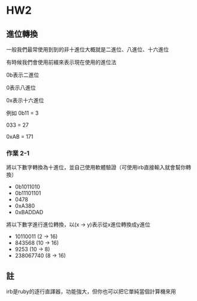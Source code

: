 # HW2

## 進位轉換
一般我們最常使用到到的非十進位大概就是二進位、八進位、十六進位

有時候我們會使用前綴來表示現在使用的進位法

0b表示二進位
 
0表示八進位

0x表示十六進位

例如
0b11 = 3

033 = 27

0xAB = 171

### 作業 2-1
將以下數字轉換為十進位，並自己使用軟體驗證（可使用irb直接輸入就會幫你轉換）

- 0b1011010
- 0b11101101
- 0478
- 0xA380
- 0xBADDAD

將以下數字進行進位轉換，以(x -> y)表示從x進位轉換成y進位

- 10110011 (2 -> 16)
- 843568 (10 -> 16)
- 9253  (10 -> 8)
- 238067740 (8 -> 16)



## 註
irb是ruby的逐行直譯器，功能強大，但你也可以把它單純當個計算機來用
